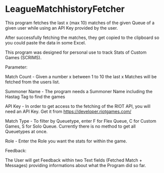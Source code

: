 # LeagueMatchhistoryFetcher
This program fetches the last x (max 10) matches of the given Queue of a given user while using an API Key provided by the user.

After successfully fetching the matches, they get copied to the clipboard so you could paste the data in some Excel. 

This program was designed for personal use to track Stats of Custom Games (SCRIMS).

Parameter:

Match Count - Given a number x between 1 to 10 the last x Matches will be fetched from the users list.

Summoner Name - The program needs a Summoner Name including the Hastag Tag to find the games

API Key - In order to get access to the fetching of the RIOT API, you will need an API Key. Get it from https://developer.riotgames.com/

Match Type - To filter by Queuetype, enter F for Flex Queue, C for Custom Games, S for Solo Queue. Currently there is no method to get all Queuetypes at once.

Role - Enter the Role you want the stats for within the game. 


Feedback: 

The User will get Feedback within two Text fields (Fetched Match + Messages) providing informations about what the Program did so far. 
